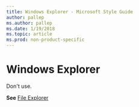 ```yaml
---
title: Windows Explorer - Microsoft Style Guide
author: pallep
ms.author: pallep
ms.date: 1/19/2018
ms.topic: article
ms.prod: non-product-specific
---
```


# Windows Explorer

Don't use. 

**See** [File Explorer](/style-guide/a-z-word-list-term-collections/f/file-explorer)
